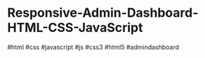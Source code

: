 # Responsive-Admin-Dashboard-HTML-CSS-JavaScript
#html #css #javascript #js #css3 #html5 #admindashboard
